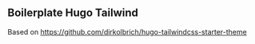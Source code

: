 ## Boilerplate Hugo Tailwind 
Based on https://github.com/dirkolbrich/hugo-tailwindcss-starter-theme 